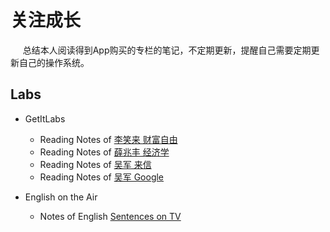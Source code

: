 # 关注成长  

&nbsp;&nbsp;&nbsp;&nbsp; 总结本人阅读得到App购买的专栏的笔记，不定期更新，提醒自己需要定期更新自己的操作系统。

## Labs

+ GetItLabs  
    - Reading Notes of [李笑来 财富自由](./Readings/Lab-LiXiaoLai.md)  
    - Reading Notes of [薛兆丰 经济学](./Readings/Lab-XueZhaoFeng.md)   
    - Reading Notes of [吴军 来信](./Readings/Lab-Wujun-Letters.md)   
    - Reading Notes of [吴军 Google](./Readings/Lab-Wujun-Google.md)   

+ English on the Air 
    - Notes of English [Sentences on TV](./Readings/English-Sentences.md)  
